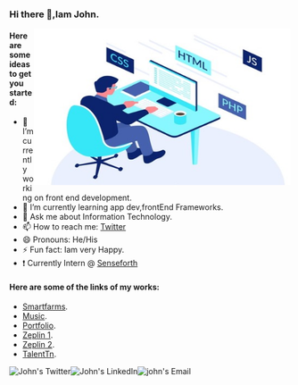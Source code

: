 ### Hi there 👋,Iam John.

<img align="right" alt="JPG" src="https://github.com/johnthomasgithub/johnthomasgithub/blob/main/co.jpg?raw=true" width="460" height="280" />

#### Here are some ideas to get you started:

- 🔭 I’m currently working on front end development.
- 🌱 I’m currently learning app dev,frontEnd Frameworks.
- 💬 Ask me about Information Technology.
- 📫 How to reach me: [Twitter](https://twitter.com/John27942316?s=09)
- 😄 Pronouns: He/His
- ⚡ Fun fact: Iam very Happy.
-  ❗ Currently Intern @ [Senseforth](https://www.senseforth.ai/)

#### Here are some of the links of my works:
 * [Smartfarms](https://johnthomasgithub.github.io/SmartFarms/).
 * [Music](https://johnthomasgithub.github.io/Music/).
 * [Portfolio](https://johnthomasgithub.github.io/Portfolio.io/portfolio).
 * [Zeplin 1](https://johnthomasgithub.github.io/Task-1/).
 * [Zeplin 2](https://johnthomasgithub.github.io/Task-2/).
 * [TalentTn](https://johnthomasgithub.github.io/TalentTN/).
 
<a href="https://twitter.com/John27942316?s=09">
  <img align="left" alt="John's Twitter" src="https://img.icons8.com/bubbles/50/000000/twitter.png"/>
</a>

<a href="https://www.linkedin.com/in/john-thomas-505b0a1b5/">
  <img align="left" alt="John's LinkedIn" src="https://img.icons8.com/bubbles/50/000000/linkedin.png"/>
</a>

<a href="https://mail.google.com/mail/u/0/#inbox">
  <img align="left" alt="john's Email" src="https://img.icons8.com/bubbles/50/000000/gmail.png"/>
</a>

